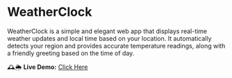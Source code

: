 # WeatherClock
WeatherClock is a simple and elegant web app that displays real-time weather updates and local time based on your location. It automatically detects your region and provides accurate temperature readings, along with a friendly greeting based on the time of day.

🕰️🌦️ **Live Demo:** [Click Here](https://manjulathasiddantham.github.io/WeatherClock/)
